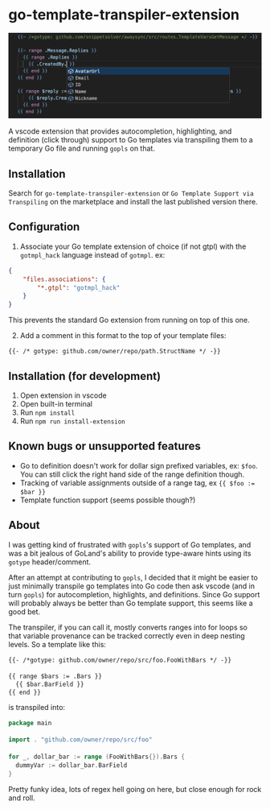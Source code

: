 # go-template-transpiler-extension

![A screenshot showing the deeply nested hover support provided by the extension](./screenshot.png)

A vscode extension that provides autocompletion, highlighting, and definition (click through) support to Go templates via transpiling them to a temporary Go file and running `gopls` on that.

## Installation

Search for `go-template-transpiler-extension` or `Go Template Support via Transpiling` on the marketplace and install the last published version there.

## Configuration

1. Associate your Go template extension of choice (if not gtpl) with the `gotmpl_hack` language instead of `gotmpl`. ex:
```json
{
    "files.associations": {
        "*.gtpl": "gotmpl_hack"
    }
}
```
This prevents the standard Go extension from running on top of this one.

2. Add a comment in this format to the top of your template files:
```gotmpl
{{- /* gotype: github.com/owner/repo/path.StructName */ -}}
```

## Installation (for development)

1. Open extension in vscode
2. Open built-in terminal
3. Run `npm install`
4. Run `npm run install-extension`

## Known bugs or unsupported features

- Go to definition doesn't work for dollar sign prefixed variables, ex: `$foo`. You can still click the right hand side of the range definition though.
- Tracking of variable assignments outside of a range tag, ex `{{ $foo := $bar }}`
- Template function support (seems possible though?)

## About

I was getting kind of frustrated with `gopls`'s support of Go templates, and was a bit jealous of GoLand's ability to provide type-aware hints using its `gotype` header/comment.

After an attempt at contributing to `gopls`, I decided that it might be easier to just minimally transpile go templates into Go code then ask vscode (and in turn `gopls`) for autocompletion, highlights, and definitions. Since Go support will probably always be better than Go template support, this seems like a good bet.

The transpiler, if you can call it, mostly converts ranges into for loops so that variable provenance can be tracked correctly even in deep nesting levels. So a template like this:

```gotmpl
{{- /*gotype: github.com/owner/repo/src/foo.FooWithBars */ -}}

{{ range $bars := .Bars }}
  {{ $bar.BarField }}
{{ end }}
```

is transpiled into:

```go
package main

import . "github.com/owner/repo/src/foo"

for _, dollar_bar := range (FooWithBars{}).Bars {
  dummyVar := dollar_bar.BarField
}
```

Pretty funky idea, lots of regex hell going on here, but close enough for rock and roll.
